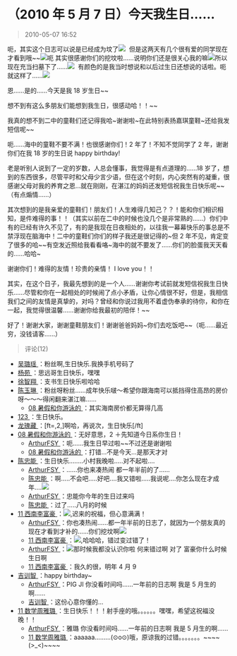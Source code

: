 # （2010 年 5 月 7 日）今天我生日……

> 2010-05-07 16:52

呃，其实这个日志可以说是已经成为坟了[![](https://pan.4a1801.life/d/NAS/Qzone/Blogs/images/BE952A84)](https://pan.4a1801.life/d/NAS/Qzone/Blogs/images/BE952A84)  但是这两天有几个很有爱的同学现在才看到哦\~\~[![](https://pan.4a1801.life/d/NAS/Qzone/Blogs/images/F2628FEC)](https://pan.4a1801.life/d/NAS/Qzone/Blogs/images/F2628FEC)呃 其实很感谢你们的挖坟啦……说明你们还是很关心我的嘛[![](https://pan.4a1801.life/d/NAS/Qzone/Blogs/images/B89E4CBD)](https://pan.4a1801.life/d/NAS/Qzone/Blogs/images/B89E4CBD)所以现在充当扫墓下了……[![](https://pan.4a1801.life/d/NAS/Qzone/Blogs/images/FC2DD130)](https://pan.4a1801.life/d/NAS/Qzone/Blogs/images/FC2DD130)  有颜色的是我当时想说和以后过生日还想说的话啦。呃就这样了……[![](https://pan.4a1801.life/d/NAS/Qzone/Blogs/images/A1970E31)](https://pan.4a1801.life/d/NAS/Qzone/Blogs/images/A1970E31)

恩……是的……今天是我 18 岁生日\~\~

想不到有这么多朋友们能想到我生日，很感动哈！！\~\~

我真的想不到二中的童鞋们还记得我哈~谢谢啦~在此特别表扬嘉琪童鞋~还给我发短信呢\~\~

呃……海中的童鞋不要不满！也很感谢你们！2 年了！不知不觉同学了 2 年，谢谢你们在我 18 岁的生日说 happy birthday!

老是听别人说到了一定的岁数，人总会懂事，我觉得是有点道理的……18 岁了，想到的东西很多，尽管平时和父母少言少语，但在这个时刻，内心突然有的凝重，很感谢父母对我的养育之恩…就在刚刚，在湛江的妈妈还发短信祝我生日快乐呢\~\~（有点煽情……）

其次想到的是我亲爱的童鞋们！朋友们！人生难得几知己？？！能和你们相识相知，是件难得的事！！（其实以前在二中的时候也没几个是非常熟的……）你们中有的已经有许久不见了，有的是我现在日夜相处的，以往我一幕幕快乐的事总是不禁浮现在脑海中！二中的童鞋们你们的样子我还是很记得的~但 2 年不见，肯定变了很多的哈\~\~有空发近照给我看看咯~海中的就不要发了……你们的脸蛋我天天看的……哈哈~

谢谢你们！难得的友情！珍贵的亲情！ I love you！！

其实，在这个日子，我最先想到的是一个人……谢谢你考试前就发短信祝我生日快乐……尽管和你在一起相处的时候闹了点小矛盾，让你心情很不好，但是，我相信我们之间的友情是真挚的，对吗？曾经和你说过我用不着虚伪奉承的待你，和你在一起，我觉得很温馨……谢谢你给我最初的陪伴！\~\~

好了！谢谢大家，谢谢童鞋朋友们！谢谢爸爸妈妈~你们去吃饭吧\~\~（呃……最近穷，没钱请客……）

> 评论(12)

- [吴璐瑶 ](https://user.qzone.qq.com/289992322)：粉丝啊,生日快乐.我换手机号码了
- [杨苑 ](https://user.qzone.qq.com/183945234)：思远哥生日快乐，嘿嘿
- [徐智翔 ](https://user.qzone.qq.com/253156760)：支书生日快乐啦哈哈
- [陈玉琳 ](https://user.qzone.qq.com/414040776)：粉丝呀粉丝……成年快乐啵～希望你跟海南可以抵挡得住高昂的房价呀～～～得闲翻来湛江嘛……
  - [08 暑假和你游泳的 ](https://user.qzone.qq.com/546866063)：其实海南房价都无算得几高
- [123 ](https://user.qzone.qq.com/673979023)：生日快乐。
- [龙瑰藏 ](https://user.qzone.qq.com/407610752)：[ft=,2,]啊哈，再说次，生日快乐[/ft]
- [08 暑假和你游泳的 ](https://user.qzone.qq.com/546866063)：无好意思，2 ＋先知道今日系你生日！
  - [ArthurFSY ](https://user.qzone.qq.com/254904240)：呃……我生日早过啦\~\~不过还是谢谢啦
  - [08 暑假和你游泳的 ](https://user.qzone.qq.com/546866063)：打错…不是今天…是那天才对
- [陈忠能 ](https://user.qzone.qq.com/741214356)：生日快乐........小村我晚啦.....对不起啦....
  - [ArthurFSY ](https://user.qzone.qq.com/254904240)：……你也来凑热闹 都一年半前的了……
  - [陈忠能 ](https://user.qzone.qq.com/741214356)：啊.....不会吧.....好吧....我又错啦.....我说呢....你怎么现在才成年....![](https://pan.4a1801.life/d/NAS/Qzone/Common/images/e127.gif)
  - [ArthurFSY ](https://user.qzone.qq.com/254904240)：忠能你今年的生日过来吗
  - [陈忠能 ](https://user.qzone.qq.com/741214356)：过了.....八月的时候
- [11 西南李富豪 ](https://user.qzone.qq.com/243940411)：![](https://pan.4a1801.life/d/NAS/Qzone/Common/images/e168.gif),迟来的祝福，但心意满满！
  - [ArthurFSY ](https://user.qzone.qq.com/254904240)：你也凑热闹……都一年半前的日志了，就因为一个朋友真的现在才看到才补的……你们挖坟啊![](https://pan.4a1801.life/d/NAS/Qzone/Common/images/e103.gif)
  - [11 西南李富豪 ](https://user.qzone.qq.com/243940411)：![](https://pan.4a1801.life/d/NAS/Qzone/Common/images/e110.gif),哈哈哈，错过变过错了！
  - [ArthurFSY ](https://user.qzone.qq.com/254904240)：![](https://pan.4a1801.life/d/NAS/Qzone/Common/images/e127.gif)那时候我都没认识你啦 何来错过啊 对了 富豪你什么时候生日啊
  - [11 西南李富豪 ](https://user.qzone.qq.com/243940411)：我久的很，明年 4 月 9
- [吉训智 ](https://user.qzone.qq.com/1036715270)：happy birthday~
  - [ArthurFSY ](https://user.qzone.qq.com/254904240)：PIG JI 你没看时间吗……一年前的日志啊 我是 5 月生的啊……
  - [吉训智 ](https://user.qzone.qq.com/1036715270)：这份心意你懂的…
- [11 数学周雅璐 ](https://user.qzone.qq.com/852489490)：生日快乐！！！射手座的哦。。。。。。嘿嘿，希望这祝福没晚！！
  - [ArthurFSY ](https://user.qzone.qq.com/254904240)：雅璐 你没看时间吗……一年前的日志啊 我是 5 月生的啊……
  - [11 数学周雅璐 ](https://user.qzone.qq.com/852489490)：aaaaaa.........(⊙o⊙)哦，原谅我的过错。。。。。。。\~\~\~\~(&gt;\_&lt;)\~\~\~\~
